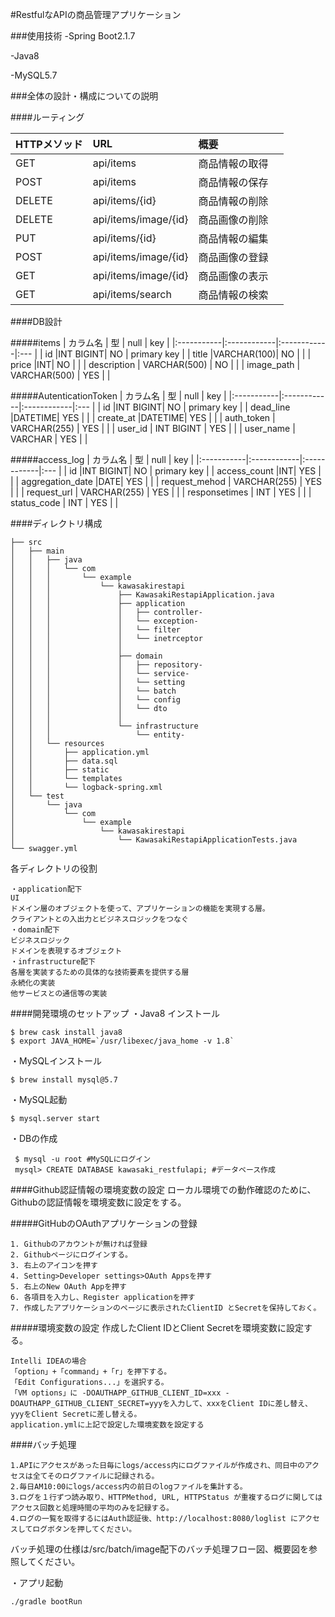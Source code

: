 #RestfulなAPIの商品管理アプリケーション

###使用技術
-Spring Boot2.1.7

-Java8

-MySQL5.7

###全体の設計・構成についての説明

####ルーティング

 | HTTPメソッド | URL | 概要 |
 |:-----------|:------|:--- |
 | GET       |        api/items         | 商品情報の取得 |
 | POST    |      api/items        | 商品情報の保存 |
 | DELETE       |        api/items/{id}          | 商品情報の削除 |
 | DELETE         |   api/items/image/{id}            | 商品画像の削除 |
 | PUT       |       api/items/{id}         | 商品情報の編集 |
 | POST    |     api/items/image/{id}        | 商品画像の登録 |
 | GET | api/items/image/{id}   | 商品画像の表示　|
 | GET | api/items/search   | 商品情報の検索 |


####DB設計

#####items
 | カラム名 | 型 | null | key |
 |:-----------|:------------|:------------|:--- |
 | id       |INT BIGINT|     NO    | primary key |
 | title    |VARCHAR(100)|    NO    |  |
 | price       |INT|     NO     |  |
 | description         |   VARCHAR(500) |      NO      |  |
 | image_path       |       VARCHAR(500) |    YES    |  |
 
#####AutenticationToken
  | カラム名 | 型 | null | key |
  |:-----------|:------------|:------------|:--- |
  | id       |INT BIGINT|     NO    | primary key |
  | dead_line    |DATETIME|    YES   |  |
  | create_at      |DATETIME|     YES     |  |
  | auth_token         |   VARCHAR(255) |      YES      |  |
  | user_id       |       INT BIGINT |    YES    |  |
  | user_name       |       VARCHAR |    YES    |  |
  
#####access_log
  | カラム名 | 型 | null | key |
  |:-----------|:------------|:------------|:--- |
  | id       |INT BIGINT|     NO    | primary key |
  | access_count    |INT|    YES   |  |
  | aggregation_date      |DATE|     YES     |  |
  | request_mehod         |   VARCHAR(255) |      YES      |  |
  | request_url       |       VARCHAR(255) |    YES    |  |
  | responsetimes       |       INT |    YES    |  |
  | status_code       |       INT |    YES    |  |


####ディレクトリ構成
```
├── src
│   ├── main
│   │   ├── java
│   │   │   └── com
│   │   │       └── example
│   │   │           └── kawasakirestapi
│   │   │               ├── KawasakiRestapiApplication.java
│   │   │               ├── application
│   │   │               │   ├── controller-
│   │   │               │   └── exception-
│   │   │               │   └── filter
│   │   │               │   └── inetrceptor
│   │   │               │       
│   │   │               ├── domain
│   │   │               │   ├── repository-
│   │   │               │   └── service-
│   │   │               │   └── setting
│   │   │               │   └── batch
│   │   │               │   └── config
│   │   │               │   └── dto
│   │   │               │             
│   │   │               └── infrastructure
│   │   │                   └── entity-
│   │   └── resources
│   │       ├── application.yml
│   │       ├── data.sql
│   │       ├── static
│   │       └── templates
│   │       └── logback-spring.xml
│   └── test
│       └── java
│           └── com
│               └── example
│                   └── kawasakirestapi
│                       └── KawasakiRestapiApplicationTests.java
└── swagger.yml
```
各ディレクトリの役割
```
・application配下
UI
ドメイン層のオブジェクトを使って、アプリケーションの機能を実現する層。
クライアントとの入出力とビジネスロジックをつなぐ
・domain配下
ビジネスロジック
ドメインを表現するオブジェクト
・infrastructure配下
各層を実装するための具体的な技術要素を提供する層
永続化の実装
他サービスとの通信等の実装
```


    
####開発環境のセットアップ
・Java8 インストール
```
$ brew cask install java8 
$ export JAVA_HOME=`/usr/libexec/java_home -v 1.8`
```

・MySQLインストール
```
$ brew install mysql@5.7
```
・MySQL起動
```
$ mysql.server start
```
・DBの作成
```
 $ mysql -u root #MySQLにログイン
 mysql> CREATE DATABASE kawasaki_restfulapi; #データベース作成
```
####Github認証情報の環境変数の設定
ローカル環境での動作確認のために、Githubの認証情報を環境変数に設定をする。

#####GitHubのOAuthアプリケーションの登録
```
1. Githubのアカウントが無ければ登録
2. Githubページにログインする。
3. 右上のアイコンを押す
4. Setting>Developer settings>OAuth Appsを押す
5. 右上のNew OAuth Appを押す
6. 各項目を入力し、Register applicationを押す
7. 作成したアプリケーションのページに表示されたClientID とSecretを保持しておく。
```

#####環境変数の設定
作成したClient IDとClient Secretを環境変数に設定する。

```
Intelli IDEAの場合
「option」+「command」+「r」を押下する。
「Edit Configurations...」を選択する。
「VM options」に -DOAUTHAPP_GITHUB_CLIENT_ID=xxx -DOAUTHAPP_GITHUB_CLIENT_SECRET=yyyを入力して、xxxをClient IDに差し替え、yyyをClient Secretに差し替える。
application.ymlに上記で設定した環境変数を設定する
```

####バッチ処理
```
1.APIにアクセスがあった日毎にlogs/access内にログファイルが作成され、同日中のアクセスは全てそのログファイルに記録される。
2.毎日AM10:00にlogs/access内の前日のlogファイルを集計する。
3.ログを１行ずつ読み取り、HTTPMethod, URL, HTTPStatus が重複するログに関してはアクセス回数と処理時間の平均のみを記録する。
4.ログの一覧を取得するにはAuth認証後、http://localhost:8080/loglist にアクセスしてログボタンを押してください。
```
バッチ処理の仕様は/src/batch/image配下のバッチ処理フロー図、概要図を参照してください。

・アプリ起動
```
./gradle bootRun
```

